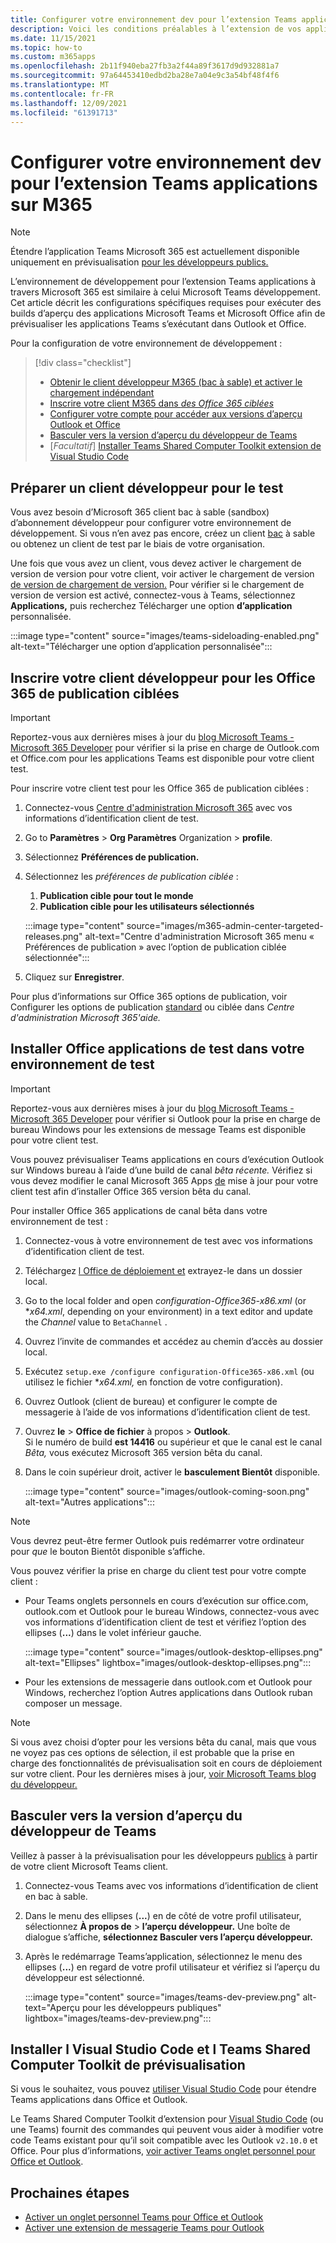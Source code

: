 ```yaml
---
title: Configurer votre environnement dev pour l’extension Teams applications à travers Microsoft 365
description: Voici les conditions préalables à l’extension de vos applications Teams à travers Microsoft 365
ms.date: 11/15/2021
ms.topic: how-to
ms.custom: m365apps
ms.openlocfilehash: 2b11f940eba27fb3a2f44a89f3617d9d932881a7
ms.sourcegitcommit: 97a64453410edbd2ba28e7a04e9c3a54bf48f4f6
ms.translationtype: MT
ms.contentlocale: fr-FR
ms.lasthandoff: 12/09/2021
ms.locfileid: "61391713"
---
```

# <a name="set-up-your-dev-environment-for-extending-teams-apps-across-m365"></a>Configurer votre environnement dev pour l’extension Teams applications sur M365

> [!NOTE]
> Étendre l’application Teams Microsoft 365 est actuellement disponible uniquement en prévisualisation [pour les développeurs publics.](~/resources/dev-preview/developer-preview-intro.md)

L’environnement de développement pour l’extension Teams applications à travers Microsoft 365 est similaire à celui Microsoft Teams développement. Cet article décrit les configurations spécifiques requises pour exécuter des builds d’aperçu des applications Microsoft Teams et Microsoft Office afin de prévisualiser les applications Teams s’exécutant dans Outlook et Office.

Pour la configuration de votre environnement de développement :

> [!div class="checklist"]
> * [Obtenir le client développeur M365 (bac à sable) et activer le chargement indépendant](#prepare-a-developer-tenant-for-testing)
> * [Inscrire votre client M365 dans *des Office 365 ciblées*](#enroll-your-developer-tenant-for-office-365-targeted-releases)
> * [Configurer votre compte pour accéder aux versions d’aperçu Outlook et Office](#install-office-apps-in-your-test-environment)
> * [Basculer vers la version d’aperçu du développeur de Teams](#switch-to-the-developer-preview-version-of-teams)
> * [*Facultatif*] [Installer Teams Shared Computer Toolkit extension de Visual Studio Code](#install-visual-studio-code-and-teams-toolkit-preview-extension)

## <a name="prepare-a-developer-tenant-for-testing"></a>Préparer un client développeur pour le test

Vous avez besoin d’Microsoft 365 client bac à sable (sandbox) d’abonnement développeur pour configurer votre environnement de développement. Si vous n’en avez pas encore, créez un client [bac](/office/developer-program/microsoft-365-developer-program-get-started) à sable ou obtenez un client de test par le biais de votre organisation.

Une fois que vous avez un client, vous devez activer le chargement de version de version pour votre client, voir activer le chargement de version [de version de chargement de version.](/microsoftteams/platform/concepts/build-and-test/prepare-your-o365-tenant#enable-custom-teams-apps-and-turn-on-custom-app-uploading) Pour vérifier si le chargement de version de version est activé, connectez-vous à Teams, sélectionnez **Applications,** puis recherchez Télécharger une option **d’application** personnalisée.

:::image type="content" source="images/teams-sideloading-enabled.png" alt-text="Télécharger une option d’application personnalisée":::

## <a name="enroll-your-developer-tenant-for-office-365-targeted-releases"></a>Inscrire votre client développeur pour les Office 365 de publication ciblées

> [!IMPORTANT]
> Reportez-vous aux dernières mises à jour du [blog Microsoft Teams - Microsoft 365 Developer](https://devblogs.microsoft.com/microsoft365dev/) pour vérifier si la prise en charge de Outlook.com et Office.com pour les applications Teams est disponible pour votre client test.

Pour inscrire votre client test pour les Office 365 de publication ciblées :

1. Connectez-vous [Centre d'administration Microsoft 365](https://admin.microsoft.com) avec vos informations d’identification client de test.
1. Go to **Paramètres**  >  **Org Paramètres** Organization  >  **profile**.
1. Sélectionnez **Préférences de publication.**
1. Sélectionnez les *préférences de publication ciblée* :
    1. **Publication cible pour tout le monde**
    1. **Publication cible pour les utilisateurs sélectionnés**

    :::image type="content" source="images/m365-admin-center-targeted-releases.png" alt-text="Centre d'administration Microsoft 365 menu « Préférences de publication » avec l’option de publication ciblée sélectionnée":::
    
1. Cliquez sur **Enregistrer**.

Pour plus d’informations sur Office 365 options de publication, voir Configurer les options de publication [standard](/microsoft-365/admin/manage/release-options-in-office-365?view=o365-worldwide&preserve-view=true#targeted-release) ou ciblée dans *Centre d'administration Microsoft 365'aide.*

## <a name="install-office-apps-in-your-test-environment"></a>Installer Office applications de test dans votre environnement de test

> [!IMPORTANT]
> Reportez-vous aux dernières mises à jour du [blog Microsoft Teams - Microsoft 365 Developer](https://devblogs.microsoft.com/microsoft365dev/) pour vérifier si Outlook pour la prise en charge de bureau Windows pour les extensions de message Teams est disponible pour votre client test.

Vous pouvez prévisualiser Teams applications en cours d’exécution Outlook sur Windows bureau à l’aide d’une build de canal *bêta récente.* Vérifiez si vous devez modifier le canal Microsoft 365 Apps [de](/deployoffice/change-update-channels?WT.mc_id=M365-MVP-5002016) mise à jour pour votre client test afin d’installer Office 365 version bêta du canal.

Pour installer Office 365 applications de canal bêta dans votre environnement de test :

1. Connectez-vous à votre environnement de test avec vos informations d’identification client de test.
1. Téléchargez [l Office de déploiement et](https://www.microsoft.com/download/details.aspx?id=49117) extrayez-le dans un dossier local.
1. Go to the local folder and open *configuration-Office365-x86.xml* (or **x64.xml*, depending on your environment) in a text editor and update the *Channel* value to `BetaChannel` .
1. Ouvrez l’invite de commandes et accédez au chemin d’accès au dossier local.
1. Exécutez `setup.exe /configure configuration-Office365-x86.xml` (ou utilisez le fichier **x64.xml,* en fonction de votre configuration).
1. Ouvrez Outlook (client de bureau) et configurer le compte de messagerie à l’aide de vos informations d’identification client de test.
1. Ouvrez **le**  >  **Office de fichier** à propos  >  **Outlook**.  
   Si le numéro de build **est 14416** ou supérieur et que le canal est le canal *Bêta,* vous exécutez Microsoft 365 version bêta du canal.
1. Dans le coin supérieur droit, activer le **basculement Bientôt** disponible.
    
    :::image type="content" source="images/outlook-coming-soon.png" alt-text="Autres applications":::

> [!NOTE]
> Vous devrez peut-être fermer Outlook puis redémarrer votre ordinateur pour *que* le bouton Bientôt disponible s’affiche.

Vous pouvez vérifier la prise en charge du client test pour votre compte client :

* Pour Teams onglets personnels en cours d’exécution sur office.com, outlook.com et Outlook pour le bureau Windows, connectez-vous avec vos informations d’identification client de test et vérifiez l’option des ellipses (**...**) dans le volet inférieur gauche.

    :::image type="content" source="images/outlook-desktop-ellipses.png" alt-text="Ellipses" lightbox="images/outlook-desktop-ellipses.png":::

* Pour les extensions de messagerie dans outlook.com et Outlook pour Windows,  recherchez l’option Autres applications dans Outlook ruban composer un message.

> [!NOTE]
> Si vous avez choisi d’opter pour les versions bêta du canal, mais que vous ne voyez pas ces options de sélection, il est probable que la prise en charge des fonctionnalités de prévisualisation soit en cours de déploiement sur votre client. Pour les dernières mises à jour, [voir Microsoft Teams blog du développeur.](https://devblogs.microsoft.com/microsoft365dev/)

## <a name="switch-to-the-developer-preview-version-of-teams"></a>Basculer vers la version d’aperçu du développeur de Teams

Veillez à passer à la prévisualisation pour les développeurs [publics](../resources/dev-preview/developer-preview-intro.md) à partir de votre client Microsoft Teams client.

1. Connectez-vous Teams avec vos informations d’identification de client en bac à sable.
1. Dans le menu des ellipses (**...**) en de côté de votre profil utilisateur, sélectionnez **À propos de**  >  **l’aperçu développeur.** Une boîte de dialogue s’affiche, **sélectionnez Basculer vers l’aperçu développeur.**
1. Après le redémarrage Teams’application, sélectionnez le menu des ellipses  (**...**) en regard de votre profil utilisateur et vérifiez si l’aperçu du développeur est sélectionné.

    :::image type="content" source="images/teams-dev-preview.png" alt-text="Aperçu pour les développeurs publiques" lightbox="images/teams-dev-preview.png":::

## <a name="install-visual-studio-code-and-teams-toolkit-preview-extension"></a>Installer l Visual Studio Code et l Teams Shared Computer Toolkit de prévisualisation

Si vous le souhaitez, vous pouvez [utiliser Visual Studio Code](https://code.visualstudio.com/) pour étendre Teams applications dans Office et Outlook.

Le Teams Shared Computer Toolkit d’extension pour [Visual Studio Code](https://aka.ms/teams-toolkit) (ou une Teams) fournit des commandes qui peuvent vous aider à modifier votre code Teams existant pour qu’il soit compatible avec les Outlook `v2.10.0` et Office. Pour plus d’informations, [voir activer Teams onglet personnel pour Office et Outlook](extend-m365-teams-personal-tab.md).

## <a name="next-steps"></a>Prochaines étapes

- [Activer un onglet personnel Teams pour Office et Outlook](extend-m365-teams-personal-tab.md)
- [Activer une extension de messagerie Teams pour Outlook](extend-m365-teams-message-extension.md)